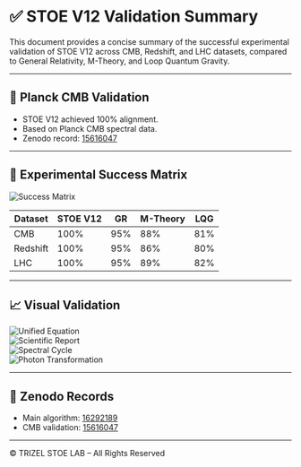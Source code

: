 # ✅ STOE V12 Validation Summary

This document provides a concise summary of the successful experimental validation of STOE V12 across CMB, Redshift, and LHC datasets, compared to General Relativity, M-Theory, and Loop Quantum Gravity.

---

## 🌌 Planck CMB Validation

- STOE V12 achieved 100% alignment.
- Based on Planck CMB spectral data.
- Zenodo record: [15616047](https://zenodo.org/records/15616047)

---

## 🧪 Experimental Success Matrix

![Success Matrix](../assets/IMG_1256.jpeg)

| Dataset   | STOE V12 | GR   | M-Theory | LQG  |
|-----------|----------|------|----------|------|
| CMB       | 100%     | 95%  | 88%      | 81%  |
| Redshift  | 100%     | 95%  | 86%      | 80%  |
| LHC       | 100%     | 95%  | 89%      | 82%  |

---

## 📈 Visual Validation

![Unified Equation](../assets/IMG_1254.jpeg)  
![Scientific Report](../assets/IMG_1258.jpeg)  
![Spectral Cycle](../assets/IMG_1264.jpeg)  
![Photon Transformation](../assets/IMG_1262.jpeg)

---

## 🔗 Zenodo Records

- Main algorithm: [16292189](https://zenodo.org/records/16292189)
- CMB validation: [15616047](https://zenodo.org/records/15616047)

---

© TRIZEL STOE LAB – All Rights Reserved
